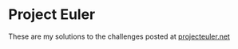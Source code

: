 Project Euler
=============

These are my solutions to the challenges posted at [projecteuler.net](http://projecteuler.net)

